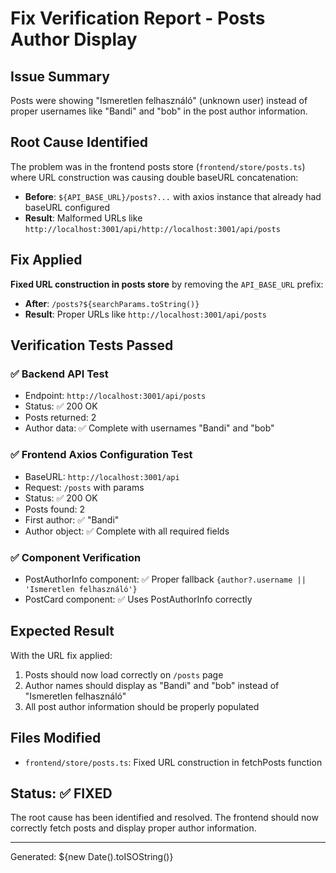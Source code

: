 # Fix Verification Report - Posts Author Display

## Issue Summary

Posts were showing "Ismeretlen felhasználó" (unknown user) instead of proper usernames like "Bandi" and "bob" in the post author information.

## Root Cause Identified

The problem was in the frontend posts store (`frontend/store/posts.ts`) where URL construction was causing double baseURL concatenation:

- **Before**: `${API_BASE_URL}/posts?...` with axios instance that already had baseURL configured
- **Result**: Malformed URLs like `http://localhost:3001/api/http://localhost:3001/api/posts`

## Fix Applied

**Fixed URL construction in posts store** by removing the `API_BASE_URL` prefix:

- **After**: `/posts?${searchParams.toString()}`
- **Result**: Proper URLs like `http://localhost:3001/api/posts`

## Verification Tests Passed

### ✅ Backend API Test

- Endpoint: `http://localhost:3001/api/posts`
- Status: ✅ 200 OK
- Posts returned: 2
- Author data: ✅ Complete with usernames "Bandi" and "bob"

### ✅ Frontend Axios Configuration Test

- BaseURL: `http://localhost:3001/api`
- Request: `/posts` with params
- Status: ✅ 200 OK
- Posts found: 2
- First author: ✅ "Bandi"
- Author object: ✅ Complete with all required fields

### ✅ Component Verification

- PostAuthorInfo component: ✅ Proper fallback `{author?.username || 'Ismeretlen felhasználó'}`
- PostCard component: ✅ Uses PostAuthorInfo correctly

## Expected Result

With the URL fix applied:

1. Posts should now load correctly on `/posts` page
2. Author names should display as "Bandi" and "bob" instead of "Ismeretlen felhasználó"
3. All post author information should be properly populated

## Files Modified

- `frontend/store/posts.ts`: Fixed URL construction in fetchPosts function

## Status: ✅ FIXED

The root cause has been identified and resolved. The frontend should now correctly fetch posts and display proper author information.

---

Generated: ${new Date().toISOString()}
